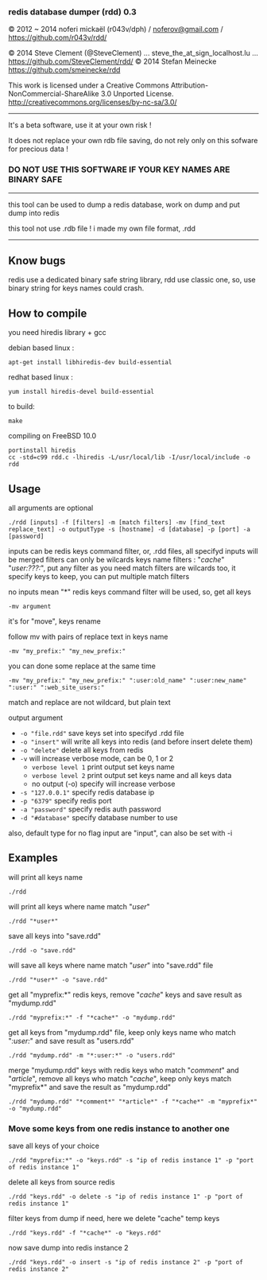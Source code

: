 ### redis database dumper (rdd) 0.3

© 2012 ~ 2014 noferi mickaël (r043v/dph) / noferov@gmail.com / https://github.com/r043v/rdd/

© 2014 Steve Clement (@SteveClement) ... steve_the_at_sign_localhost.lu ... https://github.com/SteveClement/rdd/
© 2014 Stefan Meinecke https://github.com/smeinecke/rdd

This work is licensed under a Creative Commons Attribution-NonCommercial-ShareAlike 3.0 Unported License.
  http://creativecommons.org/licenses/by-nc-sa/3.0/

-------------------------------------

It's a beta software, use it at your own risk !

It does not replace your own rdb file saving, do not rely only on this sofware for precious data !

### DO NOT USE THIS SOFTWARE IF YOUR KEY NAMES ARE BINARY SAFE

-------------------------------------

this tool can be used to dump a redis database, work on dump and put dump into redis

this tool not use .rdb file ! i made my own file format, .rdd

-------------------------------------

## Know bugs

redis use a dedicated binary safe string library, rdd use classic one,
so, use binary string for keys names could crash.

## How to compile

you need hiredis library + gcc

debian based linux :
```
apt-get install libhiredis-dev build-essential
``` 

redhat based linux :
``` 
yum install hiredis-devel build-essential
``` 

to build:
```
make
```

compiling on FreeBSD 10.0
```
portinstall hiredis
cc -std=c99 rdd.c -lhiredis -L/usr/local/lib -I/usr/local/include -o rdd
```

## Usage

all arguments are optional

```
./rdd [inputs] -f [filters] -m [match filters] -mv [find_text replace_text] -o outputType -s [hostname] -d [database] -p [port] -a [password]
```

inputs can be redis keys command filter, or, .rdd files, all specifyd inputs will be merged
filters can only be wilcards keys name filters : "*cache*" "*user:???:*", put any filter as you need
match filters are wilcards too, it specify keys to keep, you can put multiple match filters

no inputs mean "*" redis keys command filter will be used, so, get all keys

```
-mv argument
```
it's for "move", keys rename

follow mv with pairs of replace text in keys name
```
-mv "my_prefix:" "my_new_prefix:"
```

you can done some replace at the same time

```
-mv "my_prefix:" "my_new_prefix:" ":user:old_name" ":user:new_name" ":user:" ":web_site_users:"
```

match and replace are not wildcard, but plain text

output argument

- `-o "file.rdd"` save keys set into specifyd .rdd file
- `-o "insert"` will write all keys into redis (and before insert delete them)
- `-o "delete"` delete all keys from redis
- `-v` will increase verbose mode, can be 0, 1 or 2
  - `verbose level 1` print output set keys name
  - `verbose level 2` print output set keys name and all keys data
  - no output (-o) specify will increase verbose
- `-s "127.0.0.1"` specify redis database ip
- `-p "6379"` specify redis port
- `-a "password"` specify redis auth password
- `-d "#database"` specify database number to use

also, default type for no flag input are "input", can also be set with -i

## Examples

will print all keys name
```
./rdd
```

will print all keys where name match "*user*"
```
./rdd "*user*"
```

save all keys into "save.rdd"
```
./rdd -o "save.rdd"
```

will save all keys where name match "*user*" into "save.rdd" file
```
./rdd "*user*" -o "save.rdd"
```

get all "myprefix:*" redis keys, remove "*cache*" keys and save result as "mydump.rdd"
```
./rdd "myprefix:*" -f "*cache*" -o "mydump.rdd"
```

get all keys from "mydump.rdd" file, keep only keys name who match "*:user:*" and save result as "users.rdd"
```
./rdd "mydump.rdd" -m "*:user:*" -o "users.rdd"
```


merge "mydump.rdd" keys with redis keys who match "*comment*" and "*article*", remove all keys who match "*cache*", keep only keys match "myprefix*" and save the result as "mydump.rdd"
```
./rdd "mydump.rdd" "*comment*" "*article*" -f "*cache*" -m "myprefix*" -o "mydump.rdd"
```

### Move some keys from one redis instance to another one

save all keys of your choice
```
./rdd "myprefix:*" -o "keys.rdd" -s "ip of redis instance 1" -p "port of redis instance 1"
```

delete all keys from source redis
```
./rdd "keys.rdd" -o delete -s "ip of redis instance 1" -p "port of redis instance 1"
```

filter keys from dump if need, here we delete "cache" temp keys
```
./rdd "keys.rdd" -f "*cache*" -o "keys.rdd"
```

now save dump into redis instance 2
```
./rdd "keys.rdd" -o insert -s "ip of redis instance 2" -p "port of redis instance 2"
```
